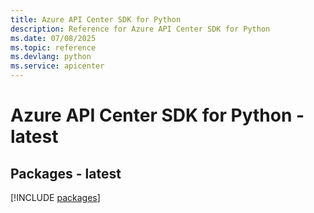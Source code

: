 ```yaml
---
title: Azure API Center SDK for Python
description: Reference for Azure API Center SDK for Python
ms.date: 07/08/2025
ms.topic: reference
ms.devlang: python
ms.service: apicenter
---
```

# Azure API Center SDK for Python - latest
## Packages - latest
[!INCLUDE [packages](api-center-index.md)]